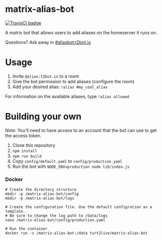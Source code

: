 # matrix-alias-bot

[![TravisCI badge](https://travis-ci.org/turt2live/matrix-alias-bot.svg?branch=master)](https://travis-ci.org/turt2live/matrix-alias-bot)

A matrix bot that allows users to add aliases on the homeserver it runs on. 

Questions? Ask away in [#aliasbot:t2bot.io](https://matrix.to/#/#aliasbot:t2bot.io)

# Usage

1. Invite `@alias:t2bot.io` to a room
2. Give the bot permission to add aliases (configure the room)
3. Add your desired alias: `!alias #my_cool_alias`

For information on the available aliases, type `!alias allowed`

# Building your own

*Note*: You'll need to have access to an account that the bot can use to get the access token.

1. Clone this repository
2. `npm install`
3. `npm run build`
3. Copy `config/default.yaml` to `config/production.yaml`
4. Run the bot with `NODE_ENV=production node lib/index.js`

### Docker

```
# Create the directory structure
mkdir -p /matrix-alias-bot/config
mkdir -p /matrix-alias-bot/logs

# Create the configuration file. Use the default configration as a template.
# Be sure to change the log path to /data/logs
nano /matrix-alias-bot/config/production.yaml

# Run the container
docker run -v /matrix-alias-bot:/data turt2live/matrix-alias-bot
```
